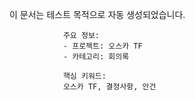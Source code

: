 이 문서는 테스트 목적으로 자동 생성되었습니다.
                
                주요 정보:
                - 프로젝트: 오스카 TF
                - 카테고리: 회의록
                
                핵심 키워드:
                오스카 TF, 결정사항, 안건